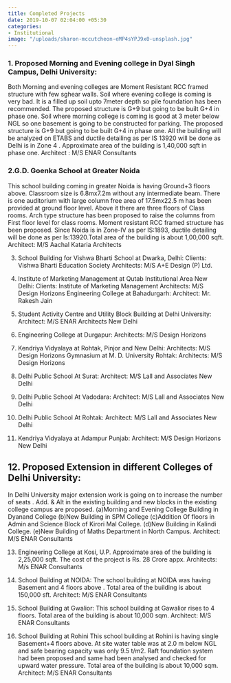 ```yaml
---
title: Completed Projects
date: 2019-10-07 02:04:00 +05:30
categories:
- Institutional
image: "/uploads/sharon-mccutcheon-eMP4sYPJ9x0-unsplash.jpg"
---
```


### 1. Proposed Morning and Evening college in Dyal Singh Campus, Delhi University: 
Both Morning and evening colleges are Moment Resistant RCC framed structure with few sghear walls.
Soil where evening college is coming is very bad. It is a filled up soil upto 7meter depth so pile foundation has been recommended. The proposed structure is G+9 but going to be built G+4 in phase one.
Soil where morning college is coming is good at 3 meter below NGL so one basement is going to be constructed for parking. The proposed structure is G+9 but going to be built G+4 in phase one.
All the building will be analyzed on ETABS  and ductile detailing as per IS 13920 will be done as Delhi is in Zone 4 . Approximate area of the building is 1,40,000 sqft in phase one.
Architect : M/S   ENAR Consultants

###  2.G.D. Goenka School at Greater Noida
This school building coming in greater Noida is having Ground+3 floors above. Classroom size is 6.8mx7.2m without any intermediate beam. There is one auditorium with large column free area of 17.5mx22.5 m has been provided at ground floor level. Above it there are three floors of Class rooms. Arch type structure has been proposed to raise the columns from First floor level for class rooms. Moment resistant RCC framed structure has been proposed. Since Noida is in Zone-IV as per IS:1893, ductile detailing will be done as per Is:13920.Total area of the building is about 1,00,000 sqft.
Architect: M/S Aachal Kataria Architects

3. School Building for Vishwa Bharti School at Dwarka, Delhi:
Clients: Vishwa Bharti Education Society
Architects: M/S A+E Design (P) Ltd. 

4. Institute of Marketing Management at Qutab Institutional Area New Delhi:
Clients: Institute of Marketing Management
Architects: M/S Design Horizons
Engineering College at Bahadurgarh:
Architect: Mr. Rakesh Jain

5. Student Activity Centre and Utility Block Building at Delhi University:
Architect: M/S ENAR Architects New Delhi

6. Engineering College at Durgapur:
Architects: M/S Design Horizons

7. Kendriya Vidyalaya at Rohtak, Pinjor and New Delhi:
Architects: M/S Design Horizons
Gymnasium at M. D. University Rohtak:
Architects: M/S Design Horizons

8. Delhi Public School At Surat:
Architect: M/S Lall and Associates New Delhi

9. Delhi Public School At Vadodara:
Architect: M/S Lall and Associates New Delhi

10. Delhi Public School At Rohtak:
Architect: M/S Lall and Associates New Delhi


11. Kendriya Vidyalaya at Adampur Punjab:
Architect: M/S Design Horizons New Delhi 

## 12. Proposed Extension in different Colleges of Delhi University:
In Delhi University major extension work is going on to increase the number of seats . Add. & Alt in the existing building and new blocks in the existing  college campus are proposed.
(a)Morning and Evening College Building in Dyanand  College
(b)New Building in SPM College
(c)Addition Of floors in Admin and Science Block of Kirori Mal College.
(d)New Building in Kalindi College.
(e)New Building of Maths Department in North Campus.
Architect:  M/S ENAR Consultants

13. Engineering College at Kosi, U.P.
Approximate area of the building is 2,25,000 sqft. The cost of the project is Rs. 28 Crore appx.
Architects: M/s ENAR Consultants

14. School Building at NOIDA:
The school building at NOIDA was having Basement and 4 floors above . Total area of the building is about 150,000 sft.
Architect: M/S ENAR Consultants


15.  School Building at Gwalior:
This school building at Gawalior rises to 4 floors. Total area of the building is about 10,000 sqm.
Architect: M/S ENAR Consultants

16. School Building at Rohini
This school building at Rohini is having single Basement+4 floors above. At site water table was at 2.0 m below NGL and safe bearing capacity was only 9.5 t/m2. Raft foundation system had been proposed and same had been analysed and checked for upward water pressure. Total area of the building is about 10,000 sqm.
Architect: M/S ENAR Consultants

